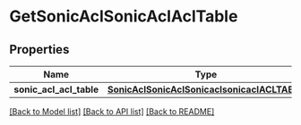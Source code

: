 # GetSonicAclSonicAclAclTable

## Properties
Name | Type | Description | Notes
------------ | ------------- | ------------- | -------------
**sonic_acl_acl_table** | [**SonicAclSonicAclSonicaclsonicaclACLTABLE**](SonicAclSonicAclSonicaclsonicaclACLTABLE.md) |  | [optional] 

[[Back to Model list]](../README.md#documentation-for-models) [[Back to API list]](../README.md#documentation-for-api-endpoints) [[Back to README]](../README.md)


